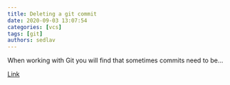```yaml
---
title: Deleting a git commit
date: 2020-09-03 13:07:54
categories: [vcs]
tags: [git]
authors: sedlav
---
```


When working with Git you will find that sometimes commits need to be…

[Link](https://www.clock.co.uk/insight/deleting-a-git-commit)
